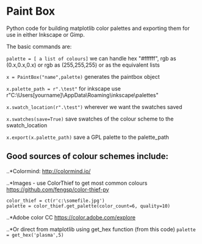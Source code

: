 # Paint Box

Python code for building matplotlib color palettes and exporting them for use in either Inkscape or Gimp.

The basic commands are:

`palette = [ a list of colours]`
we can handle hex "#ffffff", rgb as (0.x,0.x,0.x) or rgb as (255,255,255) or as the equivalent lists

`x = PaintBox("name",palette)`
generates the paintbox object

`x.palette_path = r".\test"`
for inkscape use r"C:\Users\[yourname]\AppData\Roaming\inkscape\palettes"

`x.swatch_location(r".\test")`
wherever we want the swatches saved

`x.swatches(save=True)`
save swatches of the colour scheme to the swatch_location

`x.export(x.palette_path)`
save a GPL palette to the palette_path
	
## Good sources of colour schemes include:
..*Colormind: http://colormind.io/

..*Images - use ColorThief to get most common colours https://github.com/fengsp/color-thief-py

```from colorthief import ColorThief as ct
color_thief = ct(r'c:\somefile.jpg')
palette = color_thief.get_palette(color_count=6, quality=10)
```

..*Adobe color CC https://color.adobe.com/explore

..*Or direct from matplotlib using get_hex function (from this code)
`palette = get_hex('plasma',5)`
